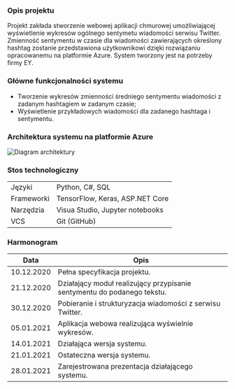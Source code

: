 ### Opis projektu
Projekt zakłada stworzenie webowej aplikacji chmurowej umożliwiającej wyświetlenie wykresów ogólnego sentymetu wiadomości serwisu Twitter. 
Zmienność sentymentu w czasie dla wiadomości zawierających określony hashtag zostanie przedstawiona użytkownikowi dzięki rozwiązaniu opracowanemu na platformie Azure.
System tworzony jest na potrzeby firmy EY.
 
### Główne funkcjonalności systemu
* Tworzenie wykresów zmienności średniego sentymentu wiadomości z zadanym hashtagiem w zadanym czasie;
* Wyświetlenie przykładowych wiadomości dla zadanego hashtaga i sentymentu.
 
### Architektura systemu na platformie Azure 
![Diagram architektury](http://url/to/img.png)

### Stos technologiczny
|||
| --- | --- |
|Języki|Python, C#, SQL|
|Frameworki|TensorFlow, Keras, ASP.NET Core |
|Narzędzia|Visua Studio, Jupyter notebooks|
|VCS| Git (GitHub)|

### Harmonogram
| Data | Opis |
| --- | --- |
|10.12.2020 | Pełna specyfikacja projektu.|
|21.12.2020 | Działający moduł realizujący przypisanie sentymentu do podanego tekstu.|
|30.12.2020 | Pobieranie i strukturyzacja wiadomości z serwisu Twitter.|
|05.01.2021 | Aplikacja webowa realizująca wyświelnie wykresów.|
|14.01.2021 | Działająca wersja systemu.|
|21.01.2021 | Ostateczna wersja systemu.|
|28.01.2021 | Zarejestrowana prezentacja działającego systemu.|
